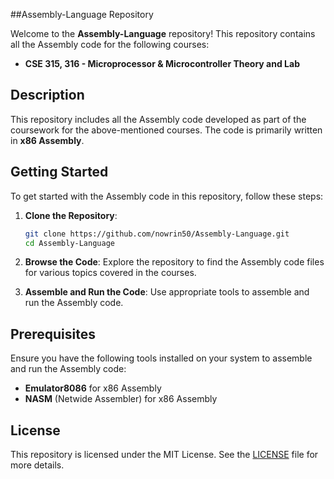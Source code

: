 ##Assembly-Language Repository

Welcome to the **Assembly-Language** repository! This repository contains all the Assembly code for the following courses:

- **CSE 315, 316 - Microprocessor & Microcontroller Theory and Lab**

## Description

This repository includes all the Assembly code developed as part of the coursework for the above-mentioned courses. The code is primarily written in **x86 Assembly**.

## Getting Started

To get started with the Assembly code in this repository, follow these steps:

1. **Clone the Repository**:
    ```bash
    git clone https://github.com/nowrin50/Assembly-Language.git
    cd Assembly-Language
    ```

2. **Browse the Code**:
    Explore the repository to find the Assembly code files for various topics covered in the courses.

3. **Assemble and Run the Code**:
    Use appropriate tools to assemble and run the Assembly code.

## Prerequisites

Ensure you have the following tools installed on your system to assemble and run the Assembly code:

- **Emulator8086** for x86 Assembly
- **NASM** (Netwide Assembler) for x86 Assembly

## License

This repository is licensed under the MIT License. See the [LICENSE](LICENSE) file for more details.
